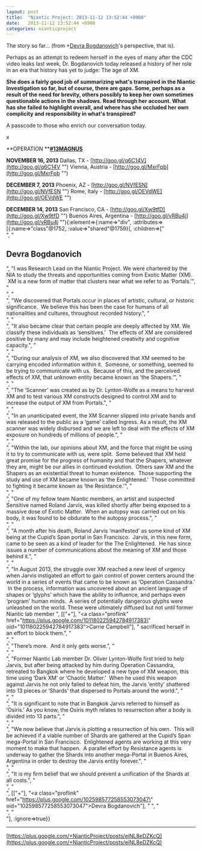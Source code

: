 ```yaml
---
layout: post
title:  "Niantic Project: 2013-11-12 13:52:44 +0900"
date:   2013-11-12 13:52:44 +0900
categories: nianticproject
---
```

The story so far... (from +[Devra Bogdanovich](https://plus.google.com/102598577258553073047 "")'s perspective, that is).

Perhaps as an attempt to redeem herself in the eyes of many after the CDC video leaks last week, Dr. Bogdanovich today released a history of her role in an era that history has yet to judge: The age of XM.

**She does a fairly good job of summarizing what's transpired in the Niantic Investigation so far, but of course, there are gaps. Some, perhaps as a result of the need for brevity, others possibly to keep her own sometimes questionable actions in the shadows. Read through her account. What has she failed to highlight overall, and where has she occluded her own complicity and responsibility in what's transpired?**

A passcode to those who enrich our conversation today.

x

**OPERATION ****[#13MAGNUS](https://plus.google.com/s/%2313MAGNUS "")**

**NOVEMBER 16, 2013**
Dallas, TX - [http://goo.gl/q6C14V](http://goo.gl/q6C14V "")
Vienna, Austria - [http://goo.gl/MxrFpb](http://goo.gl/MxrFpb "")

**DECEMBER 7, 2013**
Phoenix, AZ - [http://goo.gl/NVfESN](http://goo.gl/NVfESN "")
Rome, Italy - [http://goo.gl/OEVdWE](http://goo.gl/OEVdWE "")

**DECEMBER 14, 2013**
San Francisco, CA - [http://goo.gl/Xw9tfD](http://goo.gl/Xw9tfD "")
Buenos Aires, Argentina - [http://goo.gl/vRBu4j](http://goo.gl/vRBu4j ""){:element=>{:name=>"div", :attributes=>[{:name=>"class"@1752, :value=>"shared"@1759}], :children=>["<br />", "<h2>Devra Bogdanovich</h2>", "I was Research Lead on the Niantic Project. We were chartered by the NIA to study the threats and opportunities coming from Exotic Matter (XM).  XM is a new form of matter that clusters near what we refer to as ‘Portals.’", "<br />", "<br />", "We discovered that Portals occur in places of artistic, cultural, or historic significance.  We believe this has been the case for humans of all nationalities and cultures, throughout recorded history.", "<br />", "<br />", "It also became clear that certain people are deeply affected by XM. We classify these individuals as ‘sensitives.’  The effects of XM are considered positive by many and may include heightened creativity and cognitive capacity.", "<br />", "<br />", "During our analysis of XM, we also discovered that XM seemed to be carrying encoded information within it.  Someone, or something, seemed to be trying to communicate with us.  Because of this, and the perceived effects of XM, that unknown entity became known as ‘the Shapers.’", "<br />", "<br />", "The ‘Scanner’ was created as by Dr. Lynton-Wolfe as a means to harvest XM and to test various XM constructs designed to control XM and to increase the output of XM from Portals.", "<br />", "<br />", "In an unanticipated event, the XM Scanner slipped into private hands and was released to the public as a ‘game’ called Ingress. As a result, the XM scanner was widely disbursed and we are left to deal with the effects of XM exposure on hundreds of millions of people.", "<br />", "<br />", "Within the lab, our opinions about XM, and the force that might be using it to try to communicate with us, were split.  Some believed that XM held great promise for the progress of humanity and that the Shapers, whatever they are, might be our allies in continued evolution.  Others saw XM and the Shapers as an existential threat to human existence.  Those supporting the study and use of XM became known as ‘the Enlightened.’  Those committed to fighting it became known as ‘the Resistance.’", "<br />", "<br />", "One of my fellow team Niantic members, an artist and suspected Sensitive named Roland Jarvis, was killed shortly after being exposed to a massive dose of Exotic Matter.  When an autopsy was carried out on his body, it was found to be obdurate to the autopsy process.", "<br />", "<br />", "A month after his death, Roland Jarvis ‘manifested’ as some kind of XM being at the Cupid’s Span portal in San Francisco.  Jarvis, in this new form, came to be seen as a kind of leader for the The Enlightened.  He has since issues a number of communications about the meaning of XM and those behind it.", "<br />", "<br />", "In August 2013, the struggle over XM reached a new level of urgency when Jarvis instigated an effort to gain control of power centers around the world in a series of events that came to be known as ‘Operation Cassandra.’  In the process, information was uncovered about an ancient language of shapes or ‘glyphs’ which have the ability to influence, and perhaps even ‘program’ human minds.  A series of potentially dangerous glyphs were unleashed on the world. These were ultimately diffused but not until former Niantic lab member ", [["+"], "<a class=\"proflink\" href=\"https://plus.google.com/101180225942784917383\" oid=\"101180225942784917383\">Carrie Campbell</a>"], " sacrificed herself in an effort to block them.", "<br />", "<br />", "There’s more.  And it only gets worse.", "<br />", "<br />", "Former Niantic Lab member Dr. Oliver Lynton-Wolfe first tried to help Jarvis, but after being attacked by him during Operation Cassandra, retreated to Bangkok where he developed a new type of XM weapon, this time using ‘Dark XM’ or ‘Chaotic Matter.’  When he used this weapon against Jarvis he not only failed to defeat him, the Jarvis ‘entity’ shattered into 13 pieces or ‘Shards’ that dispersed to Portals around the world.", "<br />", "<br />", "It is significant to note that in Bangkok Jarvis referred to himself as ‘Osiris.’ As you know, the Osiris myth relates to resurrection after a body is divided into 13 parts.", "<br />", "<br />", "We now believe that Jarvis is plotting a resurrection of his own.  This will be achieved if a viable number of Shards are gathered at the Cupid’s Span mega-Portal in San Francisco.  Enlightened agents are working at this very moment to make that happen.  A parallel effort by Resistance agents is underway to gather the Shards into another mega-Portal in Buenos Aires, Argentina in order to destroy the Jarvis entity forever.", "<br />", "<br />", "It is my firm belief that we should prevent a unification of the Shards at all costs.", "<br />", "<br />", [["+"], "<a class=\"proflink\" href=\"https://plus.google.com/102598577258553073047\" oid=\"102598577258553073047\">Devra Bogdanovich</a>"], " ", "<br />", "<br />"], :ignore=>true}}
- - -
[https://plus.google.com/+NianticProject/posts/eiNL8eDZKcQ](https://plus.google.com/+NianticProject/posts/eiNL8eDZKcQ)
